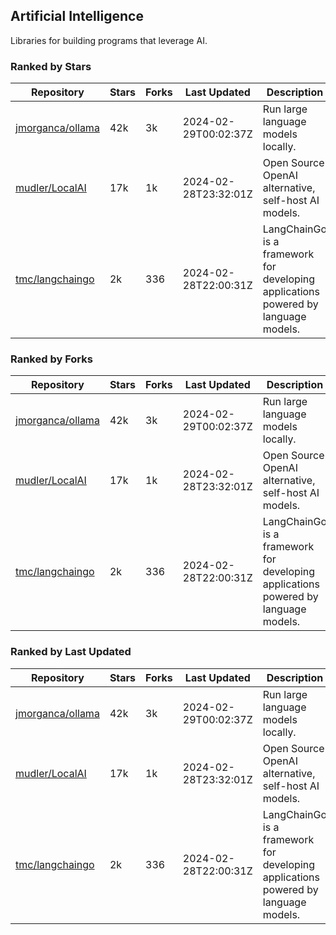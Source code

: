 ## Artificial Intelligence

Libraries for building programs that leverage AI.

### Ranked by Stars

| Repository | Stars | Forks | Last Updated | Description | 
|------------|-------|-------|--------------|-------------|
| [jmorganca/ollama](https://github.com/jmorganca/ollama) | 42k | 3k | 2024-02-29T00:02:37Z |  Run large language models locally. |
| [mudler/LocalAI](https://github.com/mudler/LocalAI) | 17k | 1k | 2024-02-28T23:32:01Z |  Open Source OpenAI alternative, self-host AI models. |
| [tmc/langchaingo](https://github.com/tmc/langchaingo) | 2k | 336 | 2024-02-28T22:00:31Z |  LangChainGo is a framework for developing applications powered by language models. |

### Ranked by Forks

| Repository | Stars | Forks | Last Updated | Description | 
|------------|-------|-------|--------------|-------------|
| [jmorganca/ollama](https://github.com/jmorganca/ollama) | 42k | 3k | 2024-02-29T00:02:37Z |  Run large language models locally. |
| [mudler/LocalAI](https://github.com/mudler/LocalAI) | 17k | 1k | 2024-02-28T23:32:01Z |  Open Source OpenAI alternative, self-host AI models. |
| [tmc/langchaingo](https://github.com/tmc/langchaingo) | 2k | 336 | 2024-02-28T22:00:31Z |  LangChainGo is a framework for developing applications powered by language models. |

### Ranked by Last Updated

| Repository | Stars | Forks | Last Updated | Description | 
|------------|-------|-------|--------------|-------------|
| [jmorganca/ollama](https://github.com/jmorganca/ollama) | 42k | 3k | 2024-02-29T00:02:37Z |  Run large language models locally. |
| [mudler/LocalAI](https://github.com/mudler/LocalAI) | 17k | 1k | 2024-02-28T23:32:01Z |  Open Source OpenAI alternative, self-host AI models. |
| [tmc/langchaingo](https://github.com/tmc/langchaingo) | 2k | 336 | 2024-02-28T22:00:31Z |  LangChainGo is a framework for developing applications powered by language models. |

